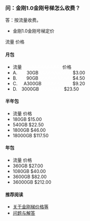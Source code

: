 ### 问：金刚1.0金刚号梯怎么收费？

答：按流量收费。

- 金刚1.0金刚号梯定价




 <p>流量                价格

#### 月包
- 流量<font color="White">AAAAAAAAAAAAA</font>价格
- A.<font color="White">AAA</font>30GB<font color="White">AAAAAAAAAAA</font>$3.00
- B.<font color="White">AAA</font>90GB<font color="White">AAAAAAAAAAA</font>$4.50
- C.<font color="White">AA</font>A300GB<font color="White">AAAAAAAAAA</font>$9.20
- D.<font color="White">A</font> 3000GB<font color="White">AAAAAAAA</font>$23.50

#### 半年包
- 流量          价格
- 180GB        $15.00
- 540GB        $22.50
- 1800GB       $46.00
- 18000GB      $117.50

#### 年包
- 流量          价格
- 360GB        $27.00
- 1080GB       $40.00
- 3600GB       $82.00
- 36000GB      $212.00

#### 推荐阅读
- [关于金刚梯价格等](https://a2zitpro.github.io/web/列表-金刚梯价格)
- [问题与解答](https://a2zitpro.github.io/web/列表-问题与解答)
